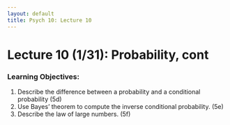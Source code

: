 ```yaml
---
layout: default
title: Psych 10: Lecture 10
---
```

# Lecture 10 (1/31): Probability, cont

### Learning Objectives:
1. Describe the difference between a probability and a conditional probability (5d)
2. Use Bayes’ theorem to compute the inverse conditional probability. (5e)
3. Describe the law of large numbers. (5f)
